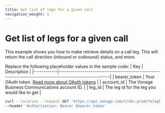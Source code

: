 ```yaml
---
title: Get list of legs for a given call
navigation_weight: 1
---
```


# Get list of legs for a given call

This example shows you how to make retrieve details on a call leg. This will return the call direction (inbound or outbound) status, and more.

Replace the following placeholder values in the sample code:
| Key        | Description                                                                                            |
|------------|--------------------------------------------------------------------------------------------------------|
| bearer_token | Your OAuth token. [Read more about OAuth tokens](https://developer.nexmo.com/vonage-business-cloud/vbc-apis/getting-started/authentication) |
| account_id | The Vonage Business Communications account ID. |
| leg_id | The leg id for the leg you would like to get | 

``` bash
curl --location --request GET 'https://api.vonage.com/t/vbc.prod/telephony/v3/cc/accounts/$account_id/calls/$leg_id/legs' \
--header 'Authorization: Bearer $bearer_token'
```
